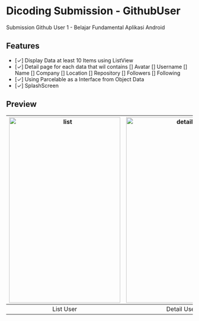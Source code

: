 # Dicoding Submission - GithubUser
Submission Github User 1 - Belajar Fundamental  Aplikasi Android

## Features
- [✓] Display Data at least 10 Items using ListView
- [✓] Detail page for each data that wil contains
		[] Avatar
		[] Username
		[] Name
		[] Company
		[] Location
		[] Repository
		[] Followers
		[] Following
- [✓] Using Parcelable as a Interface from Object Data 
- [✓] SplashScreen

## Preview
|<img src="https://raw.githubusercontent.com/PwS/DicodingSubmission/master/HomePage.PNG" alt="list" width="300px" height="500px" />|<img src="https://raw.githubusercontent.com/PwS/DicodingSubmission/master/DetailUsers.PNG" alt="detail" width="300px" height="500px" />|
|:---:|:---:|
|List User|Detail User|
